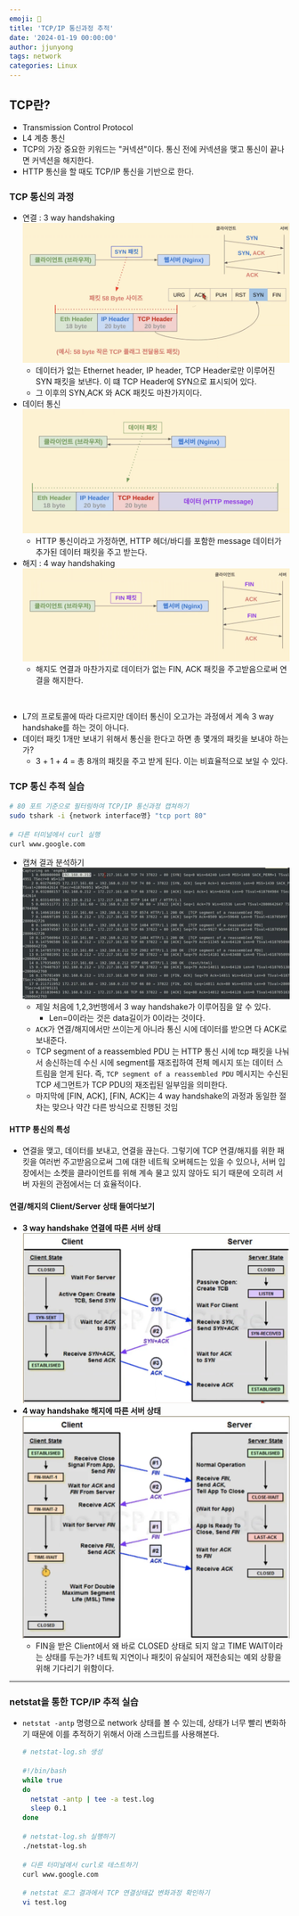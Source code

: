 ```yaml
---
emoji: 🧢
title: 'TCP/IP 통신과정 추적'
date: '2024-01-19 00:00:00'
author: jjunyong
tags: network
categories: Linux
---
```


## TCP란?
- Transmission Control Protocol
- L4 계층 통신
- TCP의 가장 중요한 키워드는 "커넥션"이다. 통신 전에 커넥션을 맺고 통신이 끝나면 커넥션을 해지한다.
- HTTP 통신을 할 때도 TCP/IP 통신을 기반으로 한다. 

### TCP 통신의 과정 
- 연결 : 3 way handshaking
  ![image1](./image1.png)
  - 데이터가 없는 Ethernet header, IP header, TCP Header로만 이루어진 SYN 패킷을 보낸다. 이 떄 TCP Header에 SYN으로 표시되어 있다. 
  - 그 이후의 SYN,ACK 와 ACK 패킷도 마찬가지이다. 
- 데이터 통신 
  ![image2](./image2.png)
  - HTTP 통신이라고 가정하면, HTTP 헤더/바디를 포함한 message 데이터가 추가된 데이터 패킷을 주고 받는다. 
- 해지 : 4 way handshaking 
  ![image3](./image3.png)
  - 해지도 연결과 마찬가지로 데이터가 없는 FIN, ACK 패킷을 주고받음으로써 연결을 해지한다. 

<br>

- L7의 프로토콜에 따라 다르지만 데이터 통신이 오고가는 과정에서 계속 3 way handshake를 하는 것이 아니다. 
- 데이터 패킷 1개만 보내기 위해서 통신을 한다고 하면 총 몇개의 패킷을 보내야 하는가? 
  - 3 + 1 + 4 = 총 8개의 패킷을 주고 받게 된다. 이는 비효율적으로 보일 수 있다. 

### TCP 통신 추적 실습
```bash
# 80 포트 기준으로 필터링하여 TCP/IP 통신과정 캡쳐하기 
sudo tshark -i {network interface명} "tcp port 80"

# 다른 터미널에서 curl 실행
curl www.google.com
```
- 캡쳐 결과 분석하기
  ![image4](./image4.png)
  <br>
  - 제일 처음에 1,2,3번행에서 3 way handshake가 이루어짐을 알 수 있다. 
    - Len=0이라는 것은 data길이가 0이라는 것이다. 
  - `ACK`가 연결/해지에서만 쓰이는게 아니라 통신 시에 데이터를 받으면 다 ACK로 보내준다. 
  - TCP segment of a reassembled PDU 는 HTTP 통신 시에 tcp 패킷을 나눠서 송신하는데 수신 시에 segment를 재조립하여 전체 메시지 또는 데이터 스트림을 얻게 된다. 즉, `TCP segment of a reassembled PDU` 메시지는 수신된 TCP 세그먼트가 TCP PDU의 재조립된 일부임을 의미한다.
  - 마지막에 [FIN, ACK], [FIN, ACK]는 4 way handshake의 과정과 동일한 절차는 맞으나 약간 다른 방식으로 진행된 것임 

#### HTTP 통신의 특성
- 연결을 맺고, 데이터를 보내고, 연결을 끊는다. 그렇기에 TCP 연결/해지를 위한 패킷을 여러번 주고받음으로써 그에 대한 네트웍 오버헤드는 있을 수 있으나, 서버 입장에서는 소켓을 클라이언트를 위해 계속 물고 있지 않아도 되기 때문에 오히려 서버 자원의 관점에서는 더 효율적이다. 

#### 연결/해지의 Client/Server 상태 들여다보기
- **3 way handshake 연결에 따른 서버 상태**
  ![image5](./image5.png)
  <br>
- **4 way handshake 해지에 따른 서버 상태**
  ![image6](./image6.png) 
  <br>
  - FIN을 받은 Client에서 왜 바로 CLOSED 상태로 되지 않고 TIME WAIT이라는 상태를 두는가? 네트웍 지연이나 패킷이 유실되어 재전송되는 예외 상황을 위해 기다리기 위함이다. 
  

---

### netstat을 통한 TCP/IP 추적 실습
- `netstat -antp` 명령으로 network 상태를 볼 수 있는데, 상태가 너무 빨리 변화하기 때문에 이를 추적하기 위해서 아래 스크립트를 사용해본다.
  ```bash
  # netstat-log.sh 생성

  #!/bin/bash
  while true
  do
    netstat -antp | tee -a test.log
    sleep 0.1
  done

  # netstat-log.sh 실행하기
  ./netstat-log.sh 

  # 다른 터미널에서 curl로 테스트하기
  curl www.google.com

  # netstat 로그 결과에서 TCP 연결상태값 변화과정 확인하기
  vi test.log
  ```

